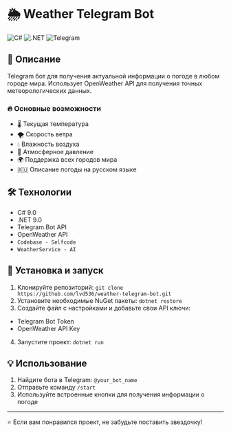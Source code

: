 # 🌦 Weather Telegram Bot

![C#](https://img.shields.io/badge/C%23-239120?style=for-the-badge&logo=c-sharp&logoColor=white)
![.NET](https://img.shields.io/badge/.NET-512BD4?style=for-the-badge&logo=dotnet&logoColor=white)
![Telegram](https://img.shields.io/badge/Telegram-2CA5E0?style=for-the-badge&logo=telegram&logoColor=white)

## 📝 Описание

Telegram бот для получения актуальной информации о погоде в любом городе мира. Использует OpenWeather API для получения точных метеорологических данных.

### 🔥 Основные возможности

- 🌡️ Текущая температура
- 🌪️ Скорость ветра
- 💧 Влажность воздуха
- 🎈 Атмосферное давление
- 🌍 Поддержка всех городов мира
- 🇷🇺 Описание погоды на русском языке

## 🛠 Технологии

- C# 9.0
- .NET 9.0
- Telegram.Bot API
- OpenWeather API
- ```Codebase - Selfcode```
- ```WeatherService - AI```

## 🚀 Установка и запуск

1. Клонируйте репозиторий: ```git clone https://github.com/lvd536/weather-telegram-bot.git```
2. Установите необходимые NuGet пакеты: ```dotnet restore```
3. Создайте файл с настройками и добавьте свои API ключи:
- Telegram Bot Token
- OpenWeather API Key 
4. Запустите проект: ```dotnet run```


## 💡 Использование

1. Найдите бота в Telegram: `@your_bot_name`
2. Отправьте команду `/start`
3. Используйте встроенные кнопки для получения информации о погоде

---

⭐️ Если вам понравился проект, не забудьте поставить звездочку!
